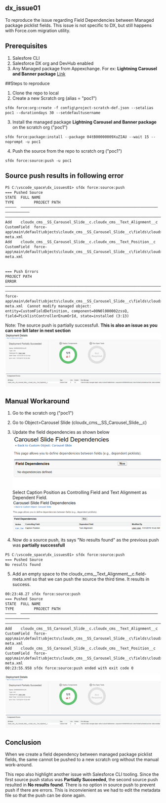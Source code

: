 ## dx_issue01
To reproduce the issue regarding Field Dependencies between Managed package picklist fields. This issue is not specific to DX, but still happens with Force.com migration utility.

## Prerequisites 
1. Salesfore CLI 
2. Salesforce DX org and DevHub enabled
3. Any Managed package from Appexchange.
    For ex: **Lightning Carousel and Banner package** [Link](https://appexchange.salesforce.com/appxListingDetail?listingId=a0N3A00000EFp50UAD)


##Steps to reproduce

1. Clone the repo to local
2. Create a new Scratch org (alias = "poc1")
```
sfdx force:org:create -f config\project-scratch-def.json --setalias poc1 --durationdays 30 --setdefaultusername
```
3. Install the managed package **Lightning Carousel and Banner package** on the scratch org ("poc1")
```
sfdx force:package:install --package 04tB00000009XuZIAU --wait 15 --noprompt -u poc1
```
4. Push the source from the repo to scratch org ("poc1")
```
sfdx force:source:push -u poc1
```

## Source push results in following error
```
PS C:\vscode_space\dx_issues01> sfdx force:source:push
=== Pushed Source
STATE  FULL NAME                                                       TYPE         PROJECT PATH
─────  ──────────────────────────────────────────────────────────────  ───────────  ───────────────────────────────────────────────────────────────────────────────────────────────────────────────────
Add    cloudx_cms__SS_Carousel_Slide__c.cloudx_cms__Text_Alignment__c  CustomField  force-app\main\default\objects\cloudx_cms__SS_Carousel_Slide__c\fields\cloudx_cms__Text_Alignment__c.field-meta.xml
Add    cloudx_cms__SS_Carousel_Slide__c.cloudx_cms__Text_Position__c   CustomField  force-app\main\default\objects\cloudx_cms__SS_Carousel_Slide__c\fields\cloudx_cms__Text_Position__c.field-meta.xml


=== Push Errors
PROJECT PATH                                                                                                         ERROR
───────────────────────────────────────────────────────────────────────────────────────────────────────────────────  ───────────────────────────────────────────────────────────────────────────────────────────────────────────────────────────────────────────────
force-app\main\default\objects\cloudx_cms__SS_Carousel_Slide__c\fields\cloudx_cms__Text_Alignment__c.field-meta.xml  Cannot modify managed object:
entity=CustomFieldDefinition, component=00N0l000002zssQ, field=PicklistControllerEnumOrId, state=installed (3:13)
```

Note: The source push is partially successfull. **This is also an issue as you can see bit later in next section**
![alt text](https://raw.githubusercontent.com/jobin4thomas/dx_issue01/master/images/FirstPush.png)



## Manual Workaround
1. Go to the scratch org ("poc1")
2. Go to Object>Carousel Slide (cloudx_cms__SS_Carousel_Slide__c)
3. Update the field dependencies as shown below
![alt text](https://raw.githubusercontent.com/jobin4thomas/dx_issue01/master/images/Before.png)
Select Caption Position as Controlling Field and Text Alignment as Dependent Field.
![alt text](https://raw.githubusercontent.com/jobin4thomas/dx_issue01/master/images/After.png)

4. Now do a source push, its says "No results found" as the previous push was **partially successfull**
```
PS C:\vscode_space\dx_issues01> sfdx force:source:push
=== Pushed Source
No results found
```

5. Add an empty space to the cloudx_cms__Text_Alignment__c.field-meta.xml so that we can push the source the third time. It results in success.
```
00:23:48.27 sfdx force:source:push
=== Pushed Source
STATE  FULL NAME                                                       TYPE         PROJECT PATH
─────  ──────────────────────────────────────────────────────────────  ───────────  ───────────────────────────────────────────────────────────────────────────────────────────────────────────────────
Add    cloudx_cms__SS_Carousel_Slide__c.cloudx_cms__Text_Alignment__c  CustomField  force-app\main\default\objects\cloudx_cms__SS_Carousel_Slide__c\fields\cloudx_cms__Text_Alignment__c.field-meta.xml
Add    cloudx_cms__SS_Carousel_Slide__c.cloudx_cms__Text_Position__c   CustomField  force-app\main\default\objects\cloudx_cms__SS_Carousel_Slide__c\fields\cloudx_cms__Text_Position__c.field-meta.xml
00:23:55.958 sfdx force:source:push ended with exit code 0
```
![alt text](https://raw.githubusercontent.com/jobin4thomas/dx_issue01/master/images/FirstPush.png)


## Conclusion
When we create a field dependency between managed package picklist fields, the same cannot be pushed to a new scratch org without the manual work-around. 

This repo also highlight another issue with Salesforce CLI tooling. Since the first source push status was **Partially Succeeded**, the second source push resulted in **No results found**. There is no option in source push to prevent push if there are errors. This is inconvienient as we had to edit the metadata file so that the push can be done again.